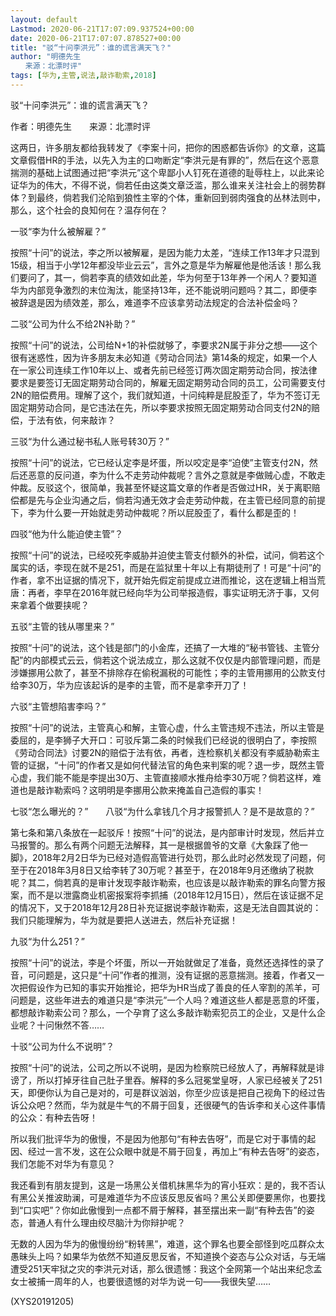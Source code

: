 ```yaml
---
layout: default
Lastmod: 2020-06-21T17:07:09.937524+00:00
date: 2020-06-21T17:07:07.878527+00:00
title: "驳“十问李洪元”：谁的谎言满天飞？"
author: "明德先生
　　来源：北漂时评"
tags: [华为,主管,说法,敲诈勒索,2018]
---
```


驳“十问李洪元”：谁的谎言满天飞？

作者：明德先生　　来源：北漂时评

这两日，许多朋友都给我转发了《李案十问，把你的困惑都告诉你》的文章，这篇文章假借HR的手法，以先入为主的口吻断定“李洪元是有罪的”，然后在这个恶意揣测的基础上试图通过把“李洪元”这个卑鄙小人钉死在道德的耻辱柱上，以此来论证华为的伟大，不得不说，倘若任由这类文章泛滥，那么谁来关注社会上的弱势群体？到最终，倘若我们沦陷到狼性主宰的个体，重新回到弱肉强食的丛林法则中，那么，这个社会的良知何在？温存何在？

一驳“李为什么被解雇？”

按照“十问”的说法，李之所以被解雇，是因为能力太差，“连续工作13年才只混到15级，相当于小学12年都没毕业云云”，言外之意是华为解雇他是他活该！那么我们要问了，其一，倘若李真的绩效如此差，华为何至于13年养一个闲人？要知道华为内部竞争激烈的末位淘汰，能坚持13年，还不能说明问题吗？其二，即便李被辞退是因为绩效差，那么，难道李不应该拿劳动法规定的合法补偿金吗？

二驳“公司为什么不给2N补助？”

按照“十问”的说法，公司给N+1的补偿就够了，李要求2N属于非分之想——这个很有迷惑性，因为许多朋友未必知道《劳动合同法》第14条的规定，如果一个人在一家公司连续工作10年以上、或者先前已经签订两次固定期劳动合同，按法律要求是要签订无固定期劳动合同的，解雇无固定期劳动合同的员工，公司需要支付2N的赔偿费用。理解了这个，我们就知道，十问纯粹是屁股歪了，华为不签订无固定期劳动合同，是它违法在先，所以李要求按照无固定期劳动合同支付2N的赔偿，于法有依，何来敲诈？

三驳“为什么通过秘书私人账号转30万？”

按照“十问”的说法，它已经认定李是坏蛋，所以咬定是李“迫使”主管支付2N，然后还恶意的反问道，李为什么不走劳动仲裁呢？言外之意就是李做贼心虚，不敢走仲裁。反驳这个，很简单，我甚至怀疑这篇文章的作者是否做过HR，关于离职赔偿都是先与企业沟通之后，倘若沟通无效才会走劳动仲裁，在主管已经同意的前提下，李为什么要一开始就走劳动仲裁呢？所以屁股歪了，看什么都是歪的！

四驳“他为什么能迫使主管”？

按照“十问”的说法，已经咬死李威胁并迫使主管支付额外的补偿，试问，倘若这个属实的话，李现在就不是251，而是在监狱里十年以上有期徒刑了！可是“十问”的作者，拿不出证据的情况下，就开始先假定前提成立进而推论，这在逻辑上相当荒唐：再者，李早在2016年就已经向华为公司举报造假，事实证明无济于事，又何来拿着个做要挟呢？

五驳“主管的钱从哪里来？”

按照“十问”的说法，这个钱是部门的小金库，还搞了一大堆的“秘书管钱、主管分配”的内部模式云云，倘若这个说法成立，那么这就不仅仅是内部管理问题，而是涉嫌挪用公款了，甚至不排除存在偷税漏税的可能性；李的主管用挪用的公款支付给李30万，华为应该起诉的是李的主管，而不是拿李开刀了！

六驳“主管想陷害李吗？”

按照“十问”的说法，主管真心和解，主管心虚，什么主管违规不违法，所以主管是委屈的，是李狮子大开口：可驳斥第二条的时候我们已经说的很明白了，李按照《劳动合同法》讨要2N的赔偿于法有依，再者，连检察机关都没有李威胁勒索主管的证据，“十问”的作者又是如何代替法官的角色来判案的呢？退一步，既然主管心虚，我们能不能是李提出30万、主管直接顺水推舟给李30万呢？倘若这样，难道也是敲诈勒索吗？这明明是李挪用公款来掩盖自己造假的事实！

七驳“怎么曝光的？”　　八驳“为什么拿钱几个月才报警抓人？是不是故意的？”

第七条和第八条放在一起驳斥！按照“十问”的说法，是内部审计时发现，然后并立马报警的。那么有两个问题无法解释，其一是根据兽爷的文章《大象踩了他一脚》，2018年2月2日华为已经对造假高管进行处罚，那么此时必然发现了问题，何至于在2018年3月8日又给李转了30万呢？甚至于，在2018年9月还缴纳了税款呢？其二，倘若真的是审计发现李敲诈勒索，也应该是以敲诈勒索的罪名向警方报案，而不是以泄露商业机密报案将李抓捕（2018年12月15日），然后在该证据不足的情况下，又于2018年12月28日补充证据说李敲诈勒索，这是无法自圆其说的：我们只能理解为，华为就是要把人送进去，然后补充证据！

九驳“为什么251？”

按照“十问”的说法，李是个坏蛋，所以一开始就做足了准备，竟然还选择性的录了音，可问题是，这只是“十问”作者的推测，没有证据的恶意揣测。接着，作者又一次把假设作为已知的事实开始推论，把华为HR当成了善良的任人宰割的羔羊，可问题是，这些年进去的难道只是“李洪元”一个人吗？难道这些人都是恶意的坏蛋，都想敲诈勒索公司？那么，一个孕育了这么多敲诈勒索犯员工的企业，又是什么企业呢？十问愀然不答……

十驳“公司为什么不说明”？

按照“十问”的说法，公司之所以不说明，是因为检察院已经放人了，再解释就是诽谤了，所以打掉牙往自己肚子里吞。解释的多么冠冕堂皇呀，人家已经被关了251天，即便你认为自己是对的，可是群议汹汹，你至少应该是把自己视角下的经过告诉公众吧？然而，华为就是牛气的不屑于回复，还很硬气的告诉李和关心这件事情的公众：有种去告呀！

所以我们批评华为的傲慢，不是因为他那句“有种去告呀”，而是它对于事情的起因、经过一言不发，这在公众眼中就是不屑于回复，再加上“有种去告呀”的姿态，我们怎能不对华为有意见？

我还看到有朋友提到，这是一场黑公关借机抹黑华为的宵小狂欢：是的，我不否认有黑公关推波助澜，可是难道华为不应该反思反省吗？黑公关即便要黑你，也要找到“口实吧”？你如此傲慢到一点都不屑于解释，甚至摆出来一副“有种去告”的姿态，普通人有什么理由绞尽脑汁为你辩护呢？

无数的人因为华为的傲慢纷纷“粉转黑”，难道，这个罪名也要全部怪到吃瓜群众太愚昧头上吗？如果华为依然不知道反思反省，不知道换个姿态与公众对话，与无端遭受251天牢狱之灾的李洪元对话，那么很遗憾：我这个全网第一个站出来纪念孟女士被捕一周年的人，也要很遗憾的对华为说一句——我很失望……

(XYS20191205)

